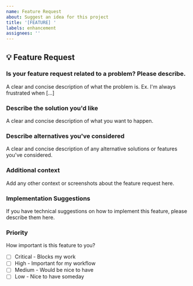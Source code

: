```yaml
---
name: Feature Request
about: Suggest an idea for this project
title: '[FEATURE] '
labels: enhancement
assignees: ''
---
```


## 💡 Feature Request

### Is your feature request related to a problem? Please describe.
A clear and concise description of what the problem is. Ex. I'm always frustrated when [...]

### Describe the solution you'd like
A clear and concise description of what you want to happen.

### Describe alternatives you've considered
A clear and concise description of any alternative solutions or features you've considered.

### Additional context
Add any other context or screenshots about the feature request here.

### Implementation Suggestions
If you have technical suggestions on how to implement this feature, please describe them here.

### Priority
How important is this feature to you?
- [ ] Critical - Blocks my work
- [ ] High - Important for my workflow
- [ ] Medium - Would be nice to have
- [ ] Low - Nice to have someday